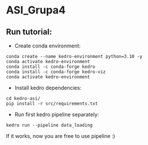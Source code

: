 # ASI_Grupa4

## Run tutorial:
* Create conda environment:
```
conda create --name kedro-environment python=3.10 -y
conda activate kedro-environment
conda install -c conda-forge kedro
conda install -c conda-forge kedro-viz
conda activate kedro-environment
```
* Install kedro dependencies:
```
cd kedro-asi/
pip install -r src/requirements.txt
```
* Run first kedro pipeline separately:
```
kedro run --pipeline data_loading
```
If it works, now you are free to use pipeline :)